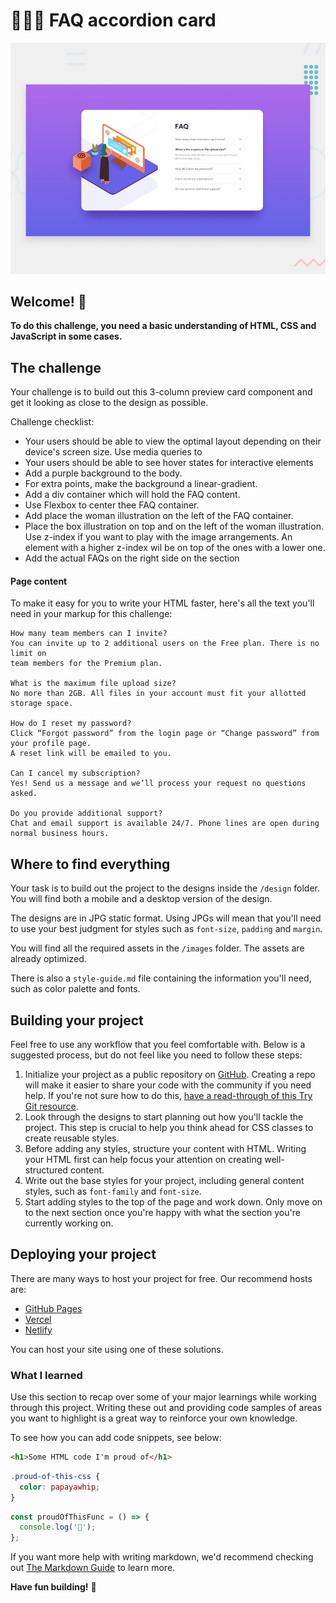 # 💁🤔💁 FAQ accordion card

![Design preview for the FAQ accordion card coding challenge](./design/desktop-preview.jpg)

## Welcome! 👋

**To do this challenge, you need a basic understanding of HTML, CSS and JavaScript in some cases.**

## The challenge

Your challenge is to build out this 3-column preview card component and get it looking as close to the design as possible.

Challenge checklist:

- Your users should be able to view the optimal layout depending on their device's screen size. Use media queries to
- Your users should be able to see hover states for interactive elements
- Add a purple background to the body.
- For extra points, make the background a linear-gradient.
- Add a div container which will hold the FAQ content.
- Use Flexbox to center thee FAQ container.
- Add place the woman illustration on the left of the FAQ container.
- Place the box illustration on top and on the left of the woman illustration. Use z-index if you want to play with the image arrangements. An element with a higher z-index wil be on top of the ones with a lower one.
- Add the actual FAQs on the right side on the section

#### Page content

To make it easy for you to write your HTML faster, here's all the text you'll need in your markup for this challenge:

```
How many team members can I invite?
You can invite up to 2 additional users on the Free plan. There is no limit on
team members for the Premium plan.

What is the maximum file upload size?
No more than 2GB. All files in your account must fit your allotted storage space.

How do I reset my password?
Click “Forgot password” from the login page or “Change password” from your profile page.
A reset link will be emailed to you.

Can I cancel my subscription?
Yes! Send us a message and we’ll process your request no questions asked.

Do you provide additional support?
Chat and email support is available 24/7. Phone lines are open during normal business hours.
```

## Where to find everything

Your task is to build out the project to the designs inside the `/design` folder. You will find both a mobile and a desktop version of the design.

The designs are in JPG static format. Using JPGs will mean that you'll need to use your best judgment for styles such as `font-size`, `padding` and `margin`.

You will find all the required assets in the `/images` folder. The assets are already optimized.

There is also a `style-guide.md` file containing the information you'll need, such as color palette and fonts.

## Building your project

Feel free to use any workflow that you feel comfortable with. Below is a suggested process, but do not feel like you need to follow these steps:

1. Initialize your project as a public repository on [GitHub](https://github.com/). Creating a repo will make it easier to share your code with the community if you need help. If you're not sure how to do this, [have a read-through of this Try Git resource](https://try.github.io/).
2. Look through the designs to start planning out how you'll tackle the project. This step is crucial to help you think ahead for CSS classes to create reusable styles.
3. Before adding any styles, structure your content with HTML. Writing your HTML first can help focus your attention on creating well-structured content.
4. Write out the base styles for your project, including general content styles, such as `font-family` and `font-size`.
5. Start adding styles to the top of the page and work down. Only move on to the next section once you're happy with what the section you're currently working on.

## Deploying your project

There are many ways to host your project for free. Our recommend hosts are:

- [GitHub Pages](https://pages.github.com/)
- [Vercel](https://vercel.com/)
- [Netlify](https://www.netlify.com/)

You can host your site using one of these solutions.

### What I learned

Use this section to recap over some of your major learnings while working through this project. Writing these out and providing code samples of areas you want to highlight is a great way to reinforce your own knowledge.

To see how you can add code snippets, see below:

```html
<h1>Some HTML code I'm proud of</h1>
```

```css
.proud-of-this-css {
  color: papayawhip;
}
```

```js
const proudOfThisFunc = () => {
  console.log('🎉');
};
```

If you want more help with writing markdown, we'd recommend checking out [The Markdown Guide](https://www.markdownguide.org/) to learn more.

**Have fun building!** 🚀

